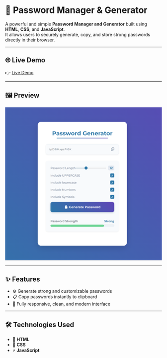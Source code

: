 # 🔐 Password Manager & Generator

A powerful and simple **Password Manager and Generator** built using **HTML**, **CSS**, and **JavaScript**.  
It allows users to securely generate, copy, and store strong passwords directly in their browser.

---

## 🌐 Live Demo

👉 [Live Demo](https://pass-man-password-generator.netlify.app/)

---

## 🖼️ Preview

![Password Manager Preview](/Image/preview.png)

---

## ✨ Features

- ⚙️ Generate strong and customizable passwords
- 📋 Copy passwords instantly to clipboard
- 📱 Fully responsive, clean, and modern interface

---

## 🛠️ Technologies Used

- 🧱 **HTML**
- 🎨 **CSS**
- ⚡ **JavaScript**
